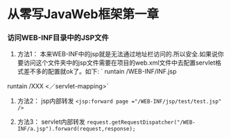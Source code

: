 # 从零写JavaWeb框架第一章

### 访问WEB-INF目录中的JSP文件

1. 方法1：
本来WEB-INF中的jsp就是无法通过地址栏访问的.所以安全.如果说你要访问这个文件夹中的jsp文件需要在项目的web.xml文件中去配置servlet格式差不多的配置就ok了。如下:
`<servlet>
 <servlet-name>runtain</servlet-name>
 <jsp-file>/WEB-INF/INF.jsp</jsp-file>
 </servlet>
 <servlet-mapping>
 <servlet-name>runtain</servlet-name>
 <url-pattern>/XXX</url-pattern>
 <／servlet-mapping>`

1. 方法2：
    jsp内部转发
   `<jsp:forward page ="/WEB-INF/jsp/test/test.jsp" />`

1. 方法3：
 servlet内部转发
`request.getRequestDispatcher("/WEB-INF/a.jsp").forward(request,response);`
